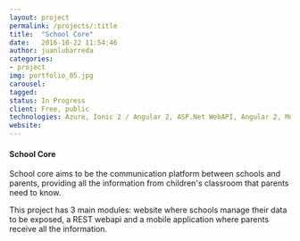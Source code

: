 ```yaml
---
layout: project
permalink: /projects/:title
title:  "School Core"
date:   2016-10-22 11:54:46
author: juanlubarreda
categories:
- project
img: portfolio_05.jpg
carousel:
tagged: 
status: In Progress
client: Free, public
technologies: Azure, Ionic 2 / Angular 2, ASP.Net WebAPI, Angular 2, MongoDB/SQL Server
website: 
---
```

#### School Core
School core aims to be the communication platform between schools and parents, providing all the information from children's classroom that parents need to know.  

This project has 3 main modules: website where schools manage their data to be exposed, a REST webapi and a mobile application where parents receive all the information.